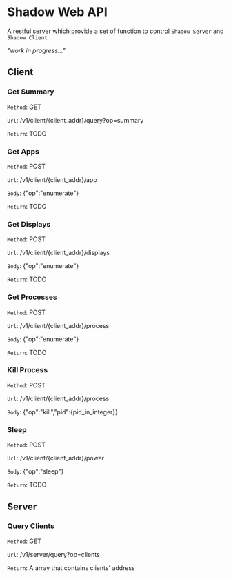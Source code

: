 # Shadow Web API

A restful server which provide a set of function to control `Shadow Server` and `Shadow Client`

*"work in progress..."*

## Client

### Get Summary

`Method`: GET

`Url`: /v1/client/{client_addr}/query?op=summary

`Return`: TODO

### Get Apps

`Method`: POST

`Url`: /v1/client/{client_addr}/app

`Body`: {"op":"enumerate"}

`Return`: TODO

### Get Displays

`Method`: POST

`Url`: /v1/client/{client_addr}/displays

`Body`: {"op":"enumerate"}

`Return`: TODO

### Get Processes

`Method`: POST

`Url`: /v1/client/{client_addr}/process

`Body`: {"op":"enumerate"}

`Return`: TODO

### Kill Process

`Method`: POST

`Url`: /v1/client/{client_addr}/process

`Body`: {"op":"kill","pid":{pid_in_integer}}

### Sleep

`Method`: POST

`Url`: /v1/client/{client_addr}/power

`Body`: {"op":"sleep"}

`Return`: TODO

## Server

### Query Clients

`Method`: GET

`Url`: /v1/server/query?op=clients

`Return`: A array that contains clients' address
